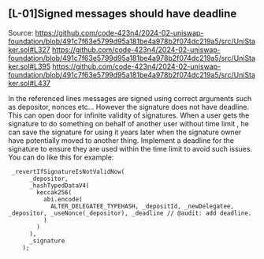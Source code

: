 ## [L-01]Signed messages should have deadline
Source: 
https://github.com/code-423n4/2024-02-uniswap-foundation/blob/491c7f63e5799d95a181be4a978b2f074dc219a5/src/UniStaker.sol#L327
https://github.com/code-423n4/2024-02-uniswap-foundation/blob/491c7f63e5799d95a181be4a978b2f074dc219a5/src/UniStaker.sol#L395
https://github.com/code-423n4/2024-02-uniswap-foundation/blob/491c7f63e5799d95a181be4a978b2f074dc219a5/src/UniStaker.sol#L437

In the referenced lines messages are signed using correct arguments such as depositor, nonces etc... However the signature does not have deadline. This can open door for infinite validity of signatures. 
When a user gets the signature to do something on behalf of another user without time limit , he can save the signature for using it years later when the signature owner have potentially moved to another thing.
Implement a deadline for the signature to ensure they are used within the time limit to avoid such issues.
You can do like this for example:
```solidity
 _revertIfSignatureIsNotValidNow(
      _depositor,
      _hashTypedDataV4(
        keccak256(
          abi.encode(
            ALTER_DELEGATEE_TYPEHASH, _depositId, _newDelegatee, _depositor, _useNonce(_depositor), _deadline // @audit: add deadline.
          )
        )
      ),
      _signature
    );
```